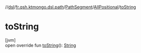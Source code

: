 //[dsl](../../../../index.md)/[fr.qsh.ktmongo.dsl.path](../../index.md)/[PathSegment](../index.md)/[AllPositional](index.md)/[toString](to-string.md)

# toString

[jvm]\
open override fun [toString](to-string.md)(): [String](https://kotlinlang.org/api/latest/jvm/stdlib/kotlin/-string/index.html)
